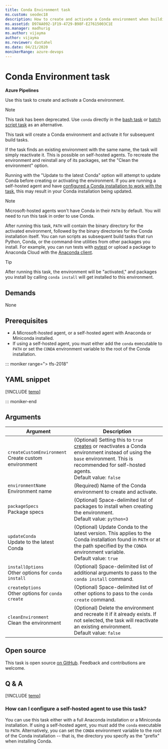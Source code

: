 ```yaml
---
title: Conda Environment task
ms.custom: seodec18
description: How to create and activate a Conda environment when building code in Azure Pipelines and TFS
ms.assetid: D97AA092-1F19-4729-B98F-E27615003C1E
ms.manager: madhurig
ms.author: vijayma
author: vijayma
ms.reviewer: dastahel
ms.date: 04/21/2020
monikerRange: azure-devops
---
```


# Conda Environment task

**Azure Pipelines**

Use this task to create and activate a Conda environment.

> [!NOTE]
> This task has been deprecated. Use `conda` directly in the [bash task](../utility/bash.md) or [batch script task](../utility/batch-script.md) as an alternative.

This task will create a Conda environment and activate it for subsequent build tasks.

If the task finds an existing environment with the same name, the task will simply reactivate it. This is possible on self-hosted agents. To recreate the environment and reinstall any of its packages, set the "Clean the environment" option.

Running with the "Update to the latest Conda" option will attempt to update Conda before creating or activating the environment.
If you are running a self-hosted agent and have [configured a Conda installation to work with the task](#agent-config), this may result in your Conda installation being updated.

> [!NOTE]
> Microsoft-hosted agents won't have Conda in their `PATH` by default. You will need to run this task in order to use Conda.

After running this task, `PATH` will contain the binary directory for the activated environment, followed by the binary directories for the Conda installation itself.
You can run scripts as subsequent build tasks that run Python, Conda, or the command-line utilities from other packages you install.
For example, you can run tests with [pytest](https://docs.pytest.org/en/latest/) or upload a package to Anaconda Cloud with the [Anaconda client](https://github.com/Anaconda-Platform/anaconda-client).

> [!TIP]
> After running this task, the environment will be "activated," and packages you install by calling `conda install` will get installed to this environment.

## Demands

None

## Prerequisites

* A Microsoft-hosted agent, or a self-hosted agent with Anaconda or Miniconda installed.
* If using a self-hosted agent, you must either add the `conda` executable to `PATH` or set the `CONDA` environment variable to the root of the Conda installation.

::: moniker range="> tfs-2018"

## YAML snippet

[!INCLUDE [temp](../includes/yaml/CondaEnvironmentV1.md)]

::: moniker-end

## Arguments

| Argument                                                | Description                                                                                                                                                                                                                                                          |
| ------------------------------------------------------- | -------------------------------------------------------------------------------------------------------------------------------------------------------------------------------------------------------------------------------------------------------------------- |
| `createCustomEnvironment`<br/>Create custom environment | (Optional) Setting this to `true` [creates](https://docs.conda.io/projects/conda/en/latest/commands/create.html) or reactivates a Conda environment instead of using the `base` environment. This is recommended for self-hosted agents. <br/>Default value: `false` |
| `environmentName`<br/>Environment name                  | (Required) Name of the Conda environment to create and activate.                                                                                                                                                                                                     |
| `packageSpecs` <br/>Package specs                       | (Optional) Space-delimited list of packages to install when creating the environment. <br/>Default value: `python=3`                                                                                                                                                 |
| `updateConda` <br/>Update to the latest Conda           | (Optional) Update Conda to the latest version. This applies to the Conda installation found in `PATH` or at the path specified by the `CONDA` environment variable. <br/>Default value: `true`                                                                       |
| `installOptions` <br/>Other options for `conda install` | (Optional) Space-delimited list of additional arguments to pass to the `conda install` command.                                                                                                                                                                      |
| `createOptions` <br/>Other options for `conda create`   | (Optional) Space-delimited list of other options to pass to the `conda create` command.                                                                                                                                                                              |
| `cleanEnvironment` <br/>Clean the environment           | (Optional) Delete the environment and recreate it if it already exists. If not selected, the task will reactivate an existing environment. <br/>Default value: `false`                                                                                               |

## Open source

This task is open source [on GitHub](https://github.com/Microsoft/azure-pipelines-tasks). Feedback and contributions are welcome.

## Q & A

<!-- BEGINSECTION class="md-qanda" -->

[!INCLUDE [temp](../../includes/qa-agents.md)]

<a name="agent-config"></a>

### How can I configure a self-hosted agent to use this task?

You can use this task either with a full Anaconda installation or a Miniconda installation.
If using a self-hosted agent, you must add the `conda` executable to `PATH`.
Alternatively, you can set the `CONDA` environment variable to the root of the Conda installation -- that is, the directory you specify as the "prefix" when installing Conda.

<!-- ENDSECTION -->
